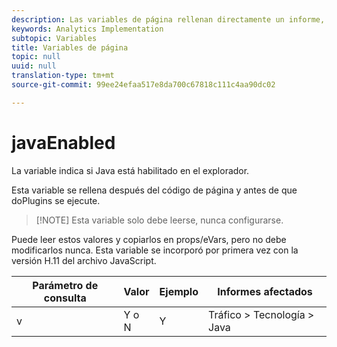 ```yaml
---
description: Las variables de página rellenan directamente un informe, como pageName, Props de lista, Variables de lista, etc.
keywords: Analytics Implementation
subtopic: Variables
title: Variables de página
topic: null
uuid: null
translation-type: tm+mt
source-git-commit: 99ee24efaa517e8da700c67818c111c4aa90dc02

---
```




# javaEnabled

La variable indica si Java está habilitado en el explorador.


<!-- 

javaEnabled.xml

 -->

Esta variable se rellena después del código de página y antes de que doPlugins se ejecute.

> [!NOTE] Esta variable solo debe leerse, nunca configurarse.

Puede leer estos valores y copiarlos en props/eVars, pero no debe modificarlos nunca. Esta variable se incorporó por primera vez con la versión H.11 del archivo JavaScript.

| Parámetro de consulta | Valor | Ejemplo | Informes afectados |
|---|---|---|---|
| v | Y o N | Y | Tráfico &gt; Tecnología &gt; Java |

